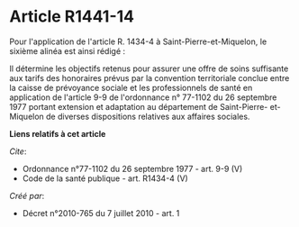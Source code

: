 # Article R1441-14

Pour l'application de l'article R. 1434-4 à Saint-Pierre-et-Miquelon, le sixième alinéa est ainsi rédigé : 

Il détermine les objectifs retenus pour assurer une offre de soins suffisante aux tarifs des honoraires prévus par la
convention territoriale conclue entre la caisse de prévoyance sociale et les professionnels de santé en application de
l'article 9-9 de l'ordonnance n° 77-1102 du 26 septembre 1977 portant extension et adaptation au département de Saint-Pierre-
et-Miquelon de diverses dispositions relatives aux affaires sociales.

**Liens relatifs à cet article**

_Cite_:

  - Ordonnance n°77-1102 du 26 septembre 1977 - art. 9-9 (V)
  - Code de la santé publique - art. R1434-4 (V)

_Créé par_:

  - Décret n°2010-765 du 7 juillet 2010 - art. 1
